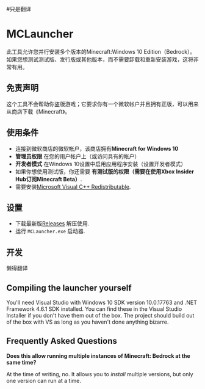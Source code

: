 #只是翻译

# MCLauncher
此工具允许您并行安装多个版本的Minecraft:Windows 10 Edition（Bedrock）。如果您想测试测试版、发行版或其他版本，而不需要卸载和重新安装游戏，这将非常有用。

## 免责声明
这个工具不会帮助你盗版游戏；它要求你有一个微软帐户并且拥有正版，可以用来从商店下载《Minecraft》。
## 使用条件
- 连接到微软商店的微软帐户，该商店拥有**Minecraft for Windows 10**
- **管理员权限** 在您的用户帐户上（或访问具有的帐户）
- **开发者模式** 在Windows 10设置中启用应用程序安装（设置开发者模式）
- 如果你想使用测试版，你还需要 **有测试版的权限（需要在使用Xbox Insider Hub订阅Minecraft Beta）**.
- 需要安装[Microsoft Visual C++ Redistributable](https://aka.ms/vs/16/release/vc_redist.x64.exe).

## 设置
- 下载最新版[Releases](https://github.com/MCMrARM/mc-w10-version-launcher/releases) 解压使用.
- 运行 `MCLauncher.exe` 启动器.

## 开发
懒得翻译

## Compiling the launcher yourself
You'll need Visual Studio with Windows 10 SDK version 10.0.17763 and .NET Framework 4.6.1 SDK installed. You can find these in the Visual Studio Installer if you don't have them out of the box.
The project should build out of the box with VS as long as you haven't done anything bizarre.

## Frequently Asked Questions
**Does this allow running multiple instances of Minecraft: Bedrock at the same time?**

At the time of writing, no. It allows you to _install_ multiple versions, but only one version can run at a time.
